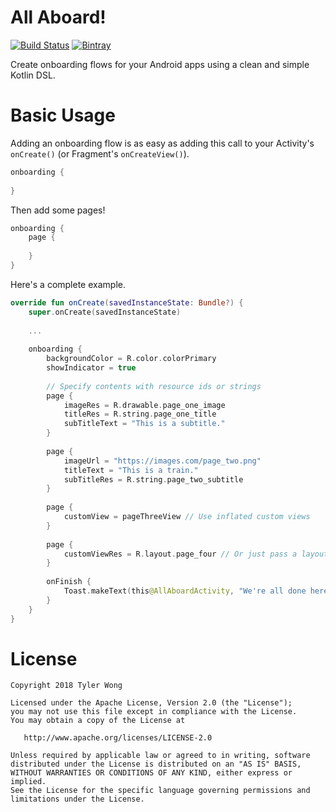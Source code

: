 # All Aboard!

[![Build Status](https://travis-ci.org/tylerbwong/AllAboard.svg?branch=master)](https://travis-ci.org/tylerbwong/AllAboard)
[![Bintray](https://img.shields.io/bintray/v/tylerbwong/maven/AllAboard.svg)](https://bintray.com/tylerbwong/maven/AllAboard)

Create onboarding flows for your Android apps using a clean and simple Kotlin DSL.

# Basic Usage

Adding an onboarding flow is as easy as adding this call to your Activity's ```onCreate()``` (or Fragment's ```onCreateView()```).

```kotlin
onboarding {
    
}
```

Then add some pages! 

```kotlin
onboarding {
    page {
        
    }
}
```

Here's a complete example.

```kotlin
override fun onCreate(savedInstanceState: Bundle?) {
    super.onCreate(savedInstanceState)
    
    ...
    
    onboarding {
        backgroundColor = R.color.colorPrimary
        showIndicator = true
        
        // Specify contents with resource ids or strings
        page {
            imageRes = R.drawable.page_one_image
            titleRes = R.string.page_one_title
            subTitleText = "This is a subtitle."
        }
    
        page {
            imageUrl = "https://images.com/page_two.png"
            titleText = "This is a train."
            subTitleRes = R.string.page_two_subtitle
        }
    
        page {
            customView = pageThreeView // Use inflated custom views
        }
    
        page {
            customViewRes = R.layout.page_four // Or just pass a layout resource id!
        }
    
        onFinish {
            Toast.makeText(this@AllAboardActivity, "We're all done here!", Toast.LENGTH_LONG).show()
        }
    }
}
```

# License

    Copyright 2018 Tyler Wong

    Licensed under the Apache License, Version 2.0 (the "License");
    you may not use this file except in compliance with the License.
    You may obtain a copy of the License at

       http://www.apache.org/licenses/LICENSE-2.0

    Unless required by applicable law or agreed to in writing, software
    distributed under the License is distributed on an "AS IS" BASIS,
    WITHOUT WARRANTIES OR CONDITIONS OF ANY KIND, either express or implied.
    See the License for the specific language governing permissions and
    limitations under the License.
    
